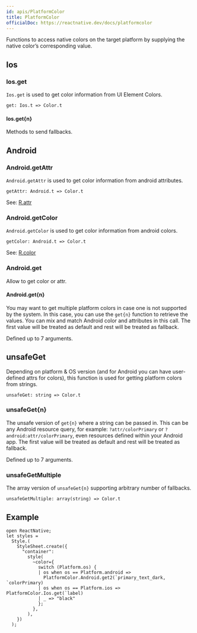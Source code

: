 ```yaml
---
id: apis/PlatformColor
title: PlatformColor
officialDoc: https://reactnative.dev/docs/platformcolor
---
```


Functions to access native colors on the target platform by supplying the native color’s corresponding value.

## Ios

### Ios.get

`Ios.get` is used to get color information from UI Element Colors.

```reason
get: Ios.t => Color.t
```

#### Ios.get{n}

Methods to send fallbacks.

## Android

### Android.getAttr

`Android.getAttr` is used to get color information from android attributes.

```reason
getAttr: Android.t => Color.t
```

See: [R.attr](https://developer.android.com/reference/android/R.attr)

### Android.getColor

`Android.getColor` is used to get color information from android colors.

```reason
getColor: Android.t => Color.t
```

See: [R.color](https://developer.android.com/reference/android/R.color)

### Android.get

Allow to get color or attr.

#### Android.get{n}

You may want to get multiple platform colors in case one is not supported by the system. In this case, you can use the `get{n}` function to retrieve the values. You can mix and match Android color and attributes in this call. The first value will be treated as default and rest will be treated as fallback.

Defined up to 7 arguments.

## unsafeGet

Depending on platform & OS version (and for Android you can have user-defined attrs for colors), this function is used for getting platform colors from strings.

```reason
unsafeGet: string => Color.t
```

### unsafeGet{n}

The unsafe version of `get{n}` where a string can be passed in. This can be any Android resource query, for example: `?attr/colorPrimary` or `?android:attr/colorPrimary`, even resources defined within your Android app. The first value will be treated as default and rest will be treated as fallback.

Defined up to 7 arguments.

### unsafeGetMultiple

The array version of `unsafeGet{n}` supporting arbitrary number of fallbacks.

```reason
unsafeGetMultiple: array(string) => Color.t
```

## Example

```reason
open ReactNative;
let styles =
  Style.(
    StyleSheet.create({
      "container":
        style(
          ~color={
            switch (Platform.os) {
            | os when os == Platform.android =>
              PlatformColor.Android.get2(`primary_text_dark, `colorPrimary)
            | os when os == Platform.ios => PlatformColor.Ios.get(`label)
            | _ => "black"
            };
          },
        ),
    })
  );
```
